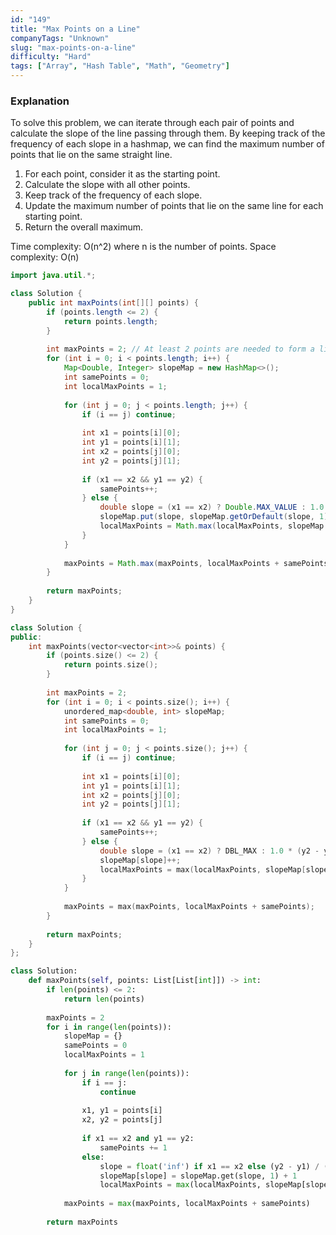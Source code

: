 ```yaml
---
id: "149"
title: "Max Points on a Line"
companyTags: "Unknown"
slug: "max-points-on-a-line"
difficulty: "Hard"
tags: ["Array", "Hash Table", "Math", "Geometry"]
---
```


### Explanation
To solve this problem, we can iterate through each pair of points and calculate the slope of the line passing through them. By keeping track of the frequency of each slope in a hashmap, we can find the maximum number of points that lie on the same straight line.

1. For each point, consider it as the starting point.
2. Calculate the slope with all other points.
3. Keep track of the frequency of each slope.
4. Update the maximum number of points that lie on the same line for each starting point.
5. Return the overall maximum.

Time complexity: O(n^2) where n is the number of points.
Space complexity: O(n)
```java
import java.util.*;

class Solution {
    public int maxPoints(int[][] points) {
        if (points.length <= 2) {
            return points.length;
        }
        
        int maxPoints = 2; // At least 2 points are needed to form a line
        for (int i = 0; i < points.length; i++) {
            Map<Double, Integer> slopeMap = new HashMap<>();
            int samePoints = 0;
            int localMaxPoints = 1;
            
            for (int j = 0; j < points.length; j++) {
                if (i == j) continue;
                
                int x1 = points[i][0];
                int y1 = points[i][1];
                int x2 = points[j][0];
                int y2 = points[j][1];
                
                if (x1 == x2 && y1 == y2) {
                    samePoints++;
                } else {
                    double slope = (x1 == x2) ? Double.MAX_VALUE : 1.0 * (y2 - y1) / (x2 - x1);
                    slopeMap.put(slope, slopeMap.getOrDefault(slope, 1) + 1);
                    localMaxPoints = Math.max(localMaxPoints, slopeMap.get(slope));
                }
            }
            
            maxPoints = Math.max(maxPoints, localMaxPoints + samePoints);
        }
        
        return maxPoints;
    }
}
```

```cpp
class Solution {
public:
    int maxPoints(vector<vector<int>>& points) {
        if (points.size() <= 2) {
            return points.size();
        }
        
        int maxPoints = 2;
        for (int i = 0; i < points.size(); i++) {
            unordered_map<double, int> slopeMap;
            int samePoints = 0;
            int localMaxPoints = 1;
            
            for (int j = 0; j < points.size(); j++) {
                if (i == j) continue;
                
                int x1 = points[i][0];
                int y1 = points[i][1];
                int x2 = points[j][0];
                int y2 = points[j][1];
                
                if (x1 == x2 && y1 == y2) {
                    samePoints++;
                } else {
                    double slope = (x1 == x2) ? DBL_MAX : 1.0 * (y2 - y1) / (x2 - x1);
                    slopeMap[slope]++;
                    localMaxPoints = max(localMaxPoints, slopeMap[slope]);
                }
            }
            
            maxPoints = max(maxPoints, localMaxPoints + samePoints);
        }
        
        return maxPoints;
    }
};
```

```python
class Solution:
    def maxPoints(self, points: List[List[int]]) -> int:
        if len(points) <= 2:
            return len(points)
        
        maxPoints = 2
        for i in range(len(points)):
            slopeMap = {}
            samePoints = 0
            localMaxPoints = 1
            
            for j in range(len(points)):
                if i == j:
                    continue
                
                x1, y1 = points[i]
                x2, y2 = points[j]
                
                if x1 == x2 and y1 == y2:
                    samePoints += 1
                else:
                    slope = float('inf') if x1 == x2 else (y2 - y1) / (x2 - x1)
                    slopeMap[slope] = slopeMap.get(slope, 1) + 1
                    localMaxPoints = max(localMaxPoints, slopeMap[slope])
            
            maxPoints = max(maxPoints, localMaxPoints + samePoints)
        
        return maxPoints
```